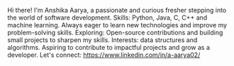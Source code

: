 
Hi there! I'm Anshika Aarya, a passionate and curious fresher stepping into the world of software development.
 Skills: Python, Java, C, C++ and machine learning.
 Always eager to learn new technologies and improve my problem-solving skills.
 Exploring: Open-source contributions and building small projects to sharpen my skills.
 Interests: data structures and algorithms.
 Aspiring to contribute to impactful projects and grow as a developer.
 Let's connect: https://www.linkedin.com/in/a-aarya02/


<!---
AnshikaAarya/AnshikaAarya is a ✨ special ✨ repository because its `README.md` (this file) appears on your GitHub profile.
You can click the Preview link to take a look at your changes.
--->

